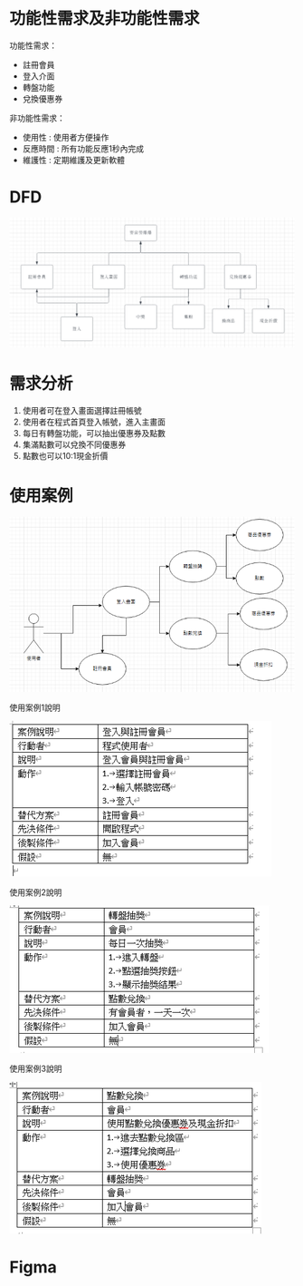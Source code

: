 
# 功能性需求及非功能性需求
功能性需求：

* 註冊會員
* 登入介面
* 轉盤功能
* 兌換優惠券 

非功能性需求：

* 使用性 : 使用者方便操作
* 反應時間 : 所有功能反應1秒內完成
* 維護性 : 定期維護及更新軟體

# DFD
![DFD](DFD3.PNG "DFD")

# 需求分析
1. 使用者可在登入畫面選擇註冊帳號
2. 使用者在程式首頁登入帳號，進入主畫面
3. 每日有轉盤功能，可以抽出優惠券及點數
4. 集滿點數可以兌換不同優惠券
5. 點數也可以10:1現金折價

# 使用案例
![使用案例](使用案例圖1.PNG "使用案例")

使用案例1說明

![使用案例1](case1.PNG "使用案例1")

使用案例2說明

![使用案例2](case2.PNG "使用案例2")

使用案例3說明

![使用案例3](case3.PNG "使用案例3")

# Figma

